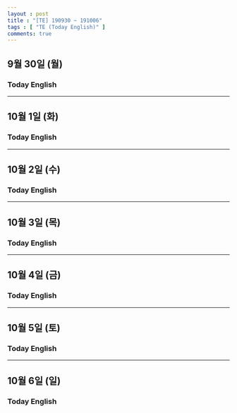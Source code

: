 ```yaml
---
layout : post
title : "[TE] 190930 ~ 191006"
tags : [ "TE (Today English)" ]
comments: true
---
```


## 9월 30일 (월)
### Today English

---

## 10월 1일 (화)
### Today English

---

## 10월 2일 (수)
### Today English

---

## 10월 3일 (목)
### Today English

---

## 10월 4일 (금)
### Today English

---

## 10월 5일 (토)
### Today English

---

## 10월 6일 (일)
### Today English
